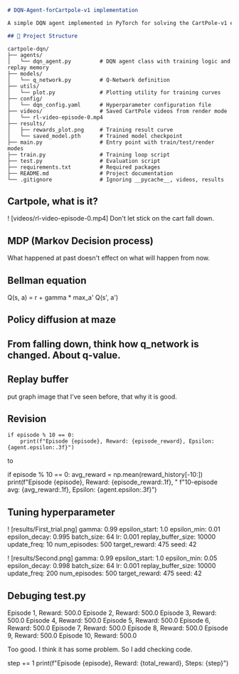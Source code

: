 ```markdown
# DQN-Agent-forCartpole-v1 implementation

A simple DQN agent implemented in PyTorch for solving the CartPole-v1 environment from OpenAI Gym.

## 📁 Project Structure

```

```text
cartpole-dqn/
├── agents/
│   └── dqn_agent.py         # DQN agent class with training logic and replay memory
├── models/
│   └── q_network.py         # Q-Network definition
├── utils/
│   └── plot.py              # Plotting utility for training curves
├── config/
│   └── dqn_config.yaml      # Hyperparameter configuration file
├── videos/                  # Saved CartPole videos from render mode
│   └── rl-video-episode-0.mp4
├── results/
│   ├── rewards_plot.png     # Training result curve
│   └── saved_model.pth      # Trained model checkpoint
├── main.py                  # Entry point with train/test/render modes
├── train.py                 # Training loop script
├── test.py                  # Evaluation script
├── requirements.txt         # Required packages
├── README.md                # Project documentation
└── .gitignore               # Ignoring __pycache__, videos, results

```

## Cartpole, what is it?
! [videos/rl-video-episode-0.mp4]
Don't let stick on the cart fall down.


## MDP (Markov Decision process)
What happened at past doesn't effect on what will happen from now.

## Bellman equation
Q(s, a) = r + gamma * max_a' Q(s', a')


## Policy diffusion at maze


## From falling down, think how q_network is changed. About q-value.

## Replay buffer
 put graph image that I've seen before, that why it is good.



## Revision
    if episode % 10 == 0:
        print(f"Episode {episode}, Reward: {episode_reward}, Epsilon: {agent.epsilon:.3f}")  

to  

if episode % 10 == 0:
    avg_reward = np.mean(reward_history[-10:])
    print(f"Episode {episode}, Reward: {episode_reward:.1f}, "
          f"10-episode avg: {avg_reward:.1f}, Epsilon: {agent.epsilon:.3f}")


## Tuning hyperparameter
! [results/First_trial.png]
gamma: 0.99
epsilon_start: 1.0
epsilon_min: 0.01
epsilon_decay: 0.995
batch_size: 64
lr: 0.001
replay_buffer_size: 10000 
update_freq: 10
num_episodes: 500
target_reward: 475
seed: 42


! [results/Second.png]
gamma: 0.99
epsilon_start: 1.0
epsilon_min: 0.05
epsilon_decay: 0.998
batch_size: 64
lr: 0.001
replay_buffer_size: 10000
update_freq: 200
num_episodes: 500
target_reward: 475
seed: 42





## Debuging test.py
Episode 1, Reward: 500.0
Episode 2, Reward: 500.0
Episode 3, Reward: 500.0
Episode 4, Reward: 500.0
Episode 5, Reward: 500.0
Episode 6, Reward: 500.0
Episode 7, Reward: 500.0
Episode 8, Reward: 500.0
Episode 9, Reward: 500.0
Episode 10, Reward: 500.0

Too good. I think it has some problem. So I add checking code.

step += 1
    print(f"Episode {episode}, Reward: {total_reward}, Steps: {step}")